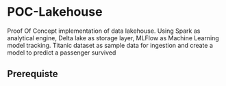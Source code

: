 # POC-Lakehouse
Proof Of Concept implementation of data lakehouse. Using Spark as analytical engine, Delta lake as storage layer, MLFlow as Machine Learning model tracking. Titanic dataset as sample data for ingestion and create a model to predict a passenger survived

## Prerequiste